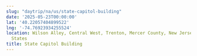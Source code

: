 ```yaml
---
slug: "daytrip/na/us/state-capitol-building"
date: '2025-05-23T00:00:00'
lat: '40.22057404899522'
lng: '-74.76923934255524'
location: Wilson Alley, Central West, Trenton, Mercer County, New Jersey, 08608, United
  States
title: State Capitol Building
---
```




